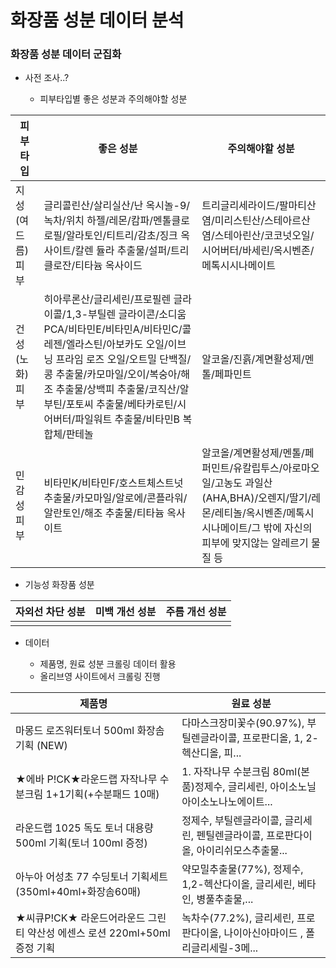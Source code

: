 # 화장품 성분 데이터 분석

### 화장품 성분 데이터 군집화

- 사전 조사..?
  
  - 피부타입별 좋은 성분과 주의해야할 성분

피부타입 | 좋은 성분 | 주의해야할 성분
|------|---|---|
지성(여드름) 피부 | 글리콜린산/살리실산/난 옥시놀-9/녹차/위치 하젤/레몬/캄파/멘톨클로로필/알라토인/티트리/감초/징크 옥사이트/칼렌 듈라 추출물/설퍼/트리클로잔/티타늄 옥사이드 | 트리글리세라이드/팔마티산염/미리스틴산/스테아르산염/스테아린산/코코넛오일/시어버터/바세린/옥시벤존/메톡시시나메이트
건성(노화) 피부 | 히아루론산/글리세린/프로필렌 글라이콜/1,3-부틸렌 글라이콘/소디움PCA/비타민E/비타민A/비타민C/콜레젠/엘라스틴/아보카도 오일/이브닝 프라임 로즈 오일/오트밀 단백질/콩 추출물/카모마일/오이/복숭아/해조 추출물/상백피 추출물/코직산/알부틴/포토씨 추출물/베타카로틴/시어버터/파일워트 추출물/비타민B 복합체/판테놀 | 알코올/진흙/계면활성제/멘톨/페파민트
민감성 피부 | 비타민K/비타민F/호스트체스트넛 추출물/카모마일/알로에/콘플라워/알란토인/해조 추출물/티타늄 옥사이트 | 알코올/계면활성제/멘톨/페퍼민트/유칼립투스/아로마오일/고농도 과일산(AHA,BHA)/오렌지/딸기/레몬/레티놀/옥시벤존/메톡시 시나메이트/그 밖에 자신의 피부에 맞지않는 알레르기 물질 등


  - 기능성 화장품 성분

자외선 차단 성분 | 미백 개선 성분 |  주름 개선 성분
|------|---|---|
|  |  

- 데이터 

  - 제품명, 원료 성분 크롤링 데이터 활용
  - 올리브영 사이트에서 크롤링 진행

제품명 |  원료 성분
|------|---|
마몽드 로즈워터토너 500ml 화장솜 기획 (NEW) |	다마스크장미꽃수(90.97%), 부틸렌글라이콜, 프로판디올, 1, 2-헥산디올, 피...	
★에바 P!CK★라운드랩 자작나무 수분크림 1+1기획(+수분패드 10매)	| 1. 자작나무 수분크림 80ml(본품)정제수, 글리세린, 아이소노닐아이소노나노에이트...	
라운드랩 1025 독도 토너 대용량 500ml 기획(토너 100ml 증정)	| 정제수, 부틸렌글라이콜, 글리세린, 펜틸렌글라이콜, 프로판다이올, 아이리쉬모스추출물...	
아누아 어성초 77 수딩토너 기획세트 (350ml+40ml+화장솜60매)	| 약모밀추출물(77%), 정제수, 1,2-헥산다이올, 글리세린, 베타인, 병풀추출물,...	
★씨큐P!CK★ 라운드어라운드 그린티 약산성 에센스 로션 220ml+50ml 증정 기획	| 녹차수(77.2%), 글리세린, 프로판다이올, 나이아신아마이드 , 폴리글리세릴-3메...	


